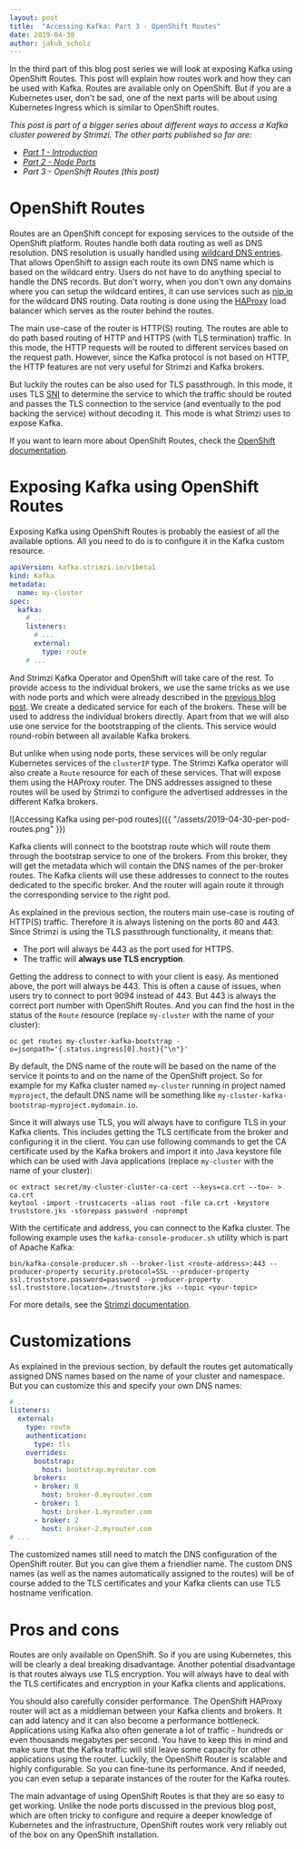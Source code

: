 ```yaml
---
layout: post
title:  "Accessing Kafka: Part 3 - OpenShift Routes"
date: 2019-04-30
author: jakub_scholz
---
```


In the third part of this blog post series we will look at exposing Kafka using OpenShift Routes.
This post will explain how routes work and how they can be used with Kafka.
Routes are available only on OpenShift.
But if you are a Kubernetes user, don't be sad, one of the next parts will be about using Kubernetes Ingress which is similar to OpenShift routes.

<!--more-->

_This post is part of a bigger series about different ways to access a Kafka cluster powered by Strimzi.
The other parts published so far are:_

* _[Part 1 - Introduction](https://strimzi.io/2019/04/17/accessing-kafka-part-1.html)_
* _[Part 2 - Node Ports](https://strimzi.io/2019/04/23/accessing-kafka-part-2.html)_
* _Part 3 - OpenShift Routes (this post)_

# OpenShift Routes

Routes are an OpenShift concept for exposing services to the outside of the OpenShift platform.
Routes handle both data routing as well as DNS resolution.
DNS resolution is usually handled using [wildcard DNS entries](https://en.wikipedia.org/wiki/Wildcard_DNS_record).
That allows OpenShift to assign each route its own DNS name which is based on the wildcard entry.
Users do not have to do anything special to handle the DNS records.
But don't worry, when you don't own any domains where you can setup the wildcard entires, it can use services such as [nip.ip](https://nip.io/) for the wildcard DNS routing.
Data routing is done using the [HAProxy](https://www.haproxy.org) load balancer which serves as the router behind the routes.

The main use-case of the router is HTTP(S) routing.
The routes are able to do path based routing of HTTP and HTTPS (with TLS termination) traffic.
In this mode, the HTTP requests will be routed to different services based on the request path.
However, since the Kafka protocol is not based on HTTP, the HTTP features are not very useful for Strimzi and Kafka brokers.

But luckily the routes can be also used for TLS passthrough.
In this mode, it uses TLS [SNI](https://en.wikipedia.org/wiki/Server_Name_Indication) to determine the service to which the traffic should be routed and passes the TLS connection to the service (and eventually to the pod backing the service) without decoding it.
This mode is what Strimzi uses to expose Kafka.

If you want to learn more about OpenShift Routes, check the [OpenShift documentation](https://docs.openshift.com/container-platform/3.11/architecture/networking/routes.html).

# Exposing Kafka using OpenShift Routes

Exposing Kafka using OpenShift Routes is probably the easiest of all the available options.
All you need to do is to configure it in the Kafka custom resource.

```yaml
apiVersion: kafka.strimzi.io/v1beta1
kind: Kafka
metadata:
  name: my-cluster
spec:
  kafka:
    # ...
    listeners:
      # ...
      external:
        type: route
    # ...
```

And Strimzi Kafka Operator and OpenShift will take care of the rest.
To provide access to the individual brokers, we use the same tricks as we use with node ports and which were already described in the [previous blog post](https://strimzi.io/2019/04/23/accessing-kafka-part-2.html).
We create a dedicated service for each of the brokers.
These will be used to address the individual brokers directly.
Apart from that we will also use one service for the bootstrapping of the clients.
This service would round-robin between all available Kafka brokers.

But unlike when using node ports, these services will be only regular Kubernetes services of the `clusterIP` type.
The Strimzi Kafka operator will also create a `Route` resource for each of these services.
That will expose them using the HAProxy router.
The DNS addresses assigned to these routes will be used by Strimzi to configure the advertised addresses in the different Kafka brokers.

![Accessing Kafka using per-pod routes]({{ "/assets/2019-04-30-per-pod-routes.png" }})

Kafka clients will connect to the bootstrap route which will route them through the bootstrap service to one of the brokers.
From this broker, they will get the metadata which will contain the DNS names of the per-broker routes.
The Kafka clients will use these addresses to connect to the routes dedicated to the specific broker.
And the router will again route it through the corresponding service to the right pod.

As explained in the previous section, the routers main use-case is routing of HTTP(S) traffic.
Therefore it is always listening on the ports 80 and 443.
Since Strimzi is using the TLS passthrough functionality, it means that:
* The port will always be 443 as the port used for HTTPS.
* The traffic will **always use TLS encryption**.

Getting the address to connect to with your client is easy.
As mentioned above, the port will always be 443.
This is often a cause of issues, when users try to connect to port 9094 instead of 443.
But 443 is always the correct port number with OpenShift Routes.
And you can find the host in the status of the `Route` resource (replace `my-cluster` with the name of your cluster):

```
oc get routes my-cluster-kafka-bootstrap -o=jsonpath='{.status.ingress[0].host}{"\n"}'
```

By default, the DNS name of the route will be based on the name of the service it points to and on the name of the OpenShift project.
So for example for my Kafka cluster named `my-cluster` running in project named `myproject`, the default DNS name will be something like `my-cluster-kafka-bootstrap-myproject.mydomain.io`.

Since it will always use TLS, you will always have to configure TLS in your Kafka clients.
This includes getting the TLS certificate from the broker and configuring it in the client.
You can use following commands to get the CA certificate used by the Kafka brokers and import it into Java keystore file which can be used with Java applications (replace `my-cluster` with the name of your cluster):

```
oc extract secret/my-cluster-cluster-ca-cert --keys=ca.crt --to=- > ca.crt
keytool -import -trustcacerts -alias root -file ca.crt -keystore truststore.jks -storepass password -noprompt
```

With the certificate and address, you can connect to the Kafka cluster.
The following example uses the `kafka-console-producer.sh` utility which is part of Apache Kafka:

```
bin/kafka-console-producer.sh --broker-list <route-address>:443 --producer-property security.protocol=SSL --producer-property ssl.truststore.password=password --producer-property ssl.truststore.location=./truststore.jks --topic <your-topic>
```

For more details, see the [Strimzi documentation](https://strimzi.io/docs/latest/full.html#proc-accessing-kafka-using-routes-deployment-configuration-kafka).

# Customizations

As explained in the previous section, by default the routes get automatically assigned DNS names based on the name of your cluster and namespace.
But you can customize this and specify your own DNS names:

```yaml
# ...
listeners:
  external:
    type: route
    authentication:
      type: tls
    overrides:
      bootstrap:
        host: bootstrap.myrouter.com
      brokers:
      - broker: 0
        host: broker-0.myrouter.com
      - broker: 1
        host: broker-1.myrouter.com
      - broker: 2
        host: broker-2.myrouter.com
# ...
```

The customized names still need to match the DNS configuration of the OpenShift router.
But you can give them a friendlier name.
The custom DNS names (as well as the names automatically assigned to the routes) will be of course added to the TLS certificates and your Kafka clients can use TLS hostname verification.

# Pros and cons

Routes are only available on OpenShift.
So if you are using Kubernetes, this will be clearly a deal breaking disadvantage.
Another potential disadvantage is that routes always use TLS encryption.
You will always have to deal with the TLS certificates and encryption in your Kafka clients and applications.

You should also carefully consider performance.
The OpenShift HAProxy router will act as a middleman between your Kafka clients and brokers.
It can add latency and it can also become a performance bottleneck.
Applications using Kafka also often generate a lot of traffic - hundreds or even thousands megabytes per second.
You have to keep this in mind and make sure that the Kafka traffic will still leave some capacity for other applications using the router.
Luckily, the OpenShift Router is scalable and highly configurable.
So you can fine-tune its performance.
And if needed, you can even setup a separate instances of the router for the Kafka routes.

The main advantage of using OpenShift Routes is that they are so easy to get working.
Unlike the node ports discussed in the previous blog post, which are often tricky to configure and require a deeper knowledge of Kubernetes and the infrastructure, OpenShift routes work very reliably out of the box on any OpenShift installation.
